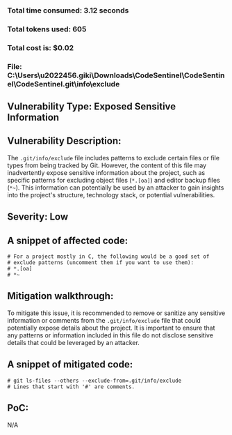 ### Total time consumed: 3.12 seconds
### Total tokens used: 605
### Total cost is: $0.02
### File: C:\Users\u2022456.giki\Downloads\CodeSentinel\CodeSentinel\CodeSentinel\.git\info\exclude
## Vulnerability Type: Exposed Sensitive Information
## Vulnerability Description:
The `.git/info/exclude` file includes patterns to exclude certain files or file types from being tracked by Git. However, the content of this file may inadvertently expose sensitive information about the project, such as specific patterns for excluding object files (`*.[oa]`) and editor backup files (`*~`). This information can potentially be used by an attacker to gain insights into the project's structure, technology stack, or potential vulnerabilities.

## Severity: Low
## A snippet of affected code:
```
# For a project mostly in C, the following would be a good set of
# exclude patterns (uncomment them if you want to use them):
# *.[oa]
# *~
```

## Mitigation walkthrough:
To mitigate this issue, it is recommended to remove or sanitize any sensitive information or comments from the `.git/info/exclude` file that could potentially expose details about the project. It is important to ensure that any patterns or information included in this file do not disclose sensitive details that could be leveraged by an attacker.

## A snippet of mitigated code:
```
# git ls-files --others --exclude-from=.git/info/exclude
# Lines that start with '#' are comments.
```

## PoC:
N/A



